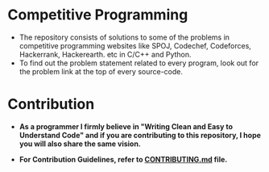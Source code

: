 # Competitive Programming
* The repository consists of solutions to some of the problems in competitive programming websites like SPOJ, Codechef, Codeforces, Hackerrank, Hackerearth. etc in C/C++ and Python.
* To find out the problem statement related to every program, look out for the problem link at the top of every source-code.

# Contribution  
*   **As a programmer I firmly believe in "Writing Clean and Easy to Understand Code" and if you are contributing to this repository, I hope you will also share the same vision.**

*   **For Contribution Guidelines, refer to [CONTRIBUTING.md](https://github.com/strikersps/Competitive-Programming/blob/master/CONTRIBUTING.md) file.**
